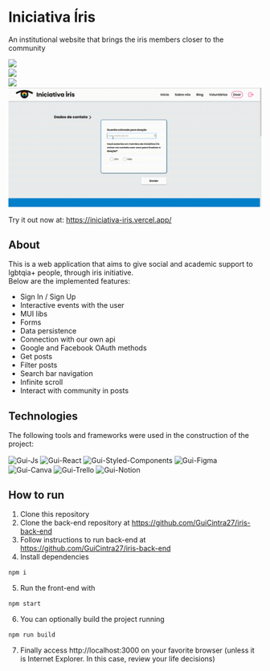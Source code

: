 # Iniciativa Íris

An institutional website that brings the iris members closer to the community <br/>

<img src="./src/assets/GIFs/Home%20page.gif" /><br/>
<img src="./src/assets/GIFs/About%20us%20and%20volunteers.gif" /><br/>
<img src="./src/assets/GIFs/Blog.gif" /><br/>
<img src="./src/assets/GIFs/Donate.gif" /><br/>

Try it out now at: https://iniciativa-iris.vercel.app/

## About

This is a web application that aims to give social and academic support to lgbtqia+ people, through iris initiative.\
Below are the implemented features:

-   Sign In / Sign Up
-   Interactive events with the user
-   MUI libs
-   Forms
-   Data persistence
-   Connection with our own api
-   Google and Facebook OAuth methods
-   Get posts
-   Filter posts
-   Search bar navigation
-   Infinite scroll
-   Interact with community in posts

## Technologies

The following tools and frameworks were used in the construction of the project: <br/>

<div style="display: inline_block"> 
        <img align="center" alt="Gui-Js" height="30" src="https://img.shields.io/badge/JavaScript-F7DF1E?style=for-the-badge&logo=JavaScript&logoColor=white">
        <img align="center" alt="Gui-React" height="30" src="https://img.shields.io/badge/React-20232A?style=for-the-badge&logo=react&logoColor=61DAFB">
        <img align="center" alt="Gui-Styled-Components" height="30" src="https://img.shields.io/badge/styled--components-DB7093?style=for-the-badge&logo=styled-components&logoColor=white">  
        <img align="center" alt="Gui-Figma" height="20" src="https://img.shields.io/badge/Figma-F24E1E?style=for-the-badge&logo=figma&logoColor=white">
        <img align="center" alt="Gui-Canva" height="20" src="https://img.shields.io/badge/Canva-%2300C4CC.svg?&style=for-the-badge&logo=Canva&logoColor=white">
        <img align="center" alt="Gui-Trello" height="20" src="https://img.shields.io/badge/Trello-0052CC?style=for-the-badge&logo=trello&logoColor=white">
        <img align="center" alt="Gui-Notion" height="20" src="https://img.shields.io/badge/Notion-000000?style=for-the-badge&logo=notion&logoColor=white">
</div>

## How to run

1. Clone this repository
2. Clone the back-end repository at https://github.com/GuiCintra27/iris-back-end
3. Follow instructions to run back-end at https://github.com/GuiCintra27/iris-back-end
4. Install dependencies
```bash
npm i
```
5. Run the front-end with
```bash
npm start
```
6. You can optionally build the project running
```bash
npm run build
```
7. Finally access http://localhost:3000 on your favorite browser (unless it is Internet Explorer. In this case, review your life decisions)